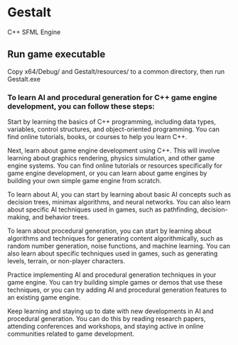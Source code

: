 # Gestalt
 C++ SFML Engine

## Run game executable
 Copy x64/Debug/ and Gestalt/resources/ to a common directory, then run Gestalt.exe

### To learn AI and procedural generation for C++ game engine development, you can follow these steps:

Start by learning the basics of C++ programming, including data types, variables, control structures, and object-oriented programming. You can find online tutorials, books, or courses to help you learn C++.

Next, learn about game engine development using C++. This will involve learning about graphics rendering, physics simulation, and other game engine systems. You can find online tutorials or resources specifically for game engine development, or you can learn about game engines by building your own simple game engine from scratch.

To learn about AI, you can start by learning about basic AI concepts such as decision trees, minimax algorithms, and neural networks. You can also learn about specific AI techniques used in games, such as pathfinding, decision-making, and behavior trees.

To learn about procedural generation, you can start by learning about algorithms and techniques for generating content algorithmically, such as random number generation, noise functions, and machine learning. You can also learn about specific techniques used in games, such as generating levels, terrain, or non-player characters.

Practice implementing AI and procedural generation techniques in your game engine. You can try building simple games or demos that use these techniques, or you can try adding AI and procedural generation features to an existing game engine.

Keep learning and staying up to date with new developments in AI and procedural generation. You can do this by reading research papers, attending conferences and workshops, and staying active in online communities related to game development.